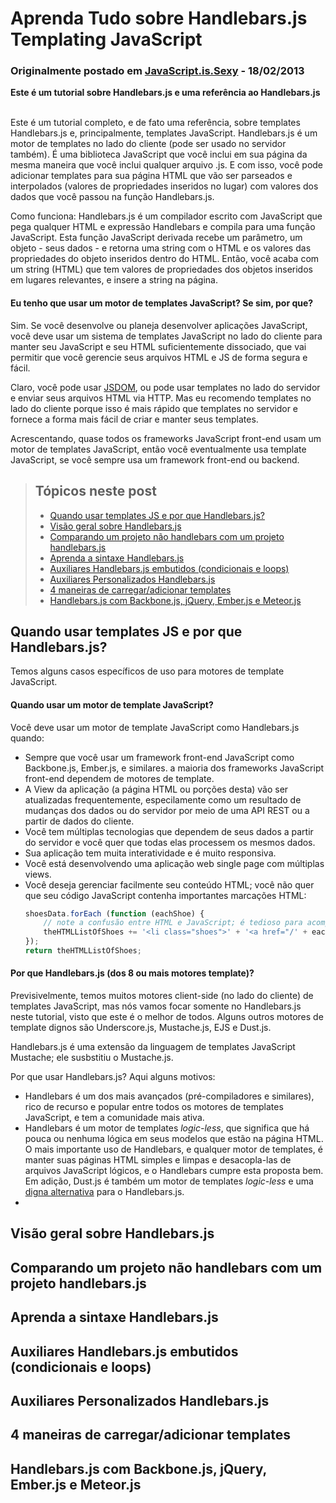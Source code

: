 # Aprenda Tudo sobre Handlebars.js Templating JavaScript

### Originalmente postado em [JavaScript.is.Sexy](http://javascriptissexy.com/handlebars-js-tutorial-learn-everything-about-handlebars-js-javascript-templating/#Handlebarsjs_with_Backbonejs_jQuery_Emberjs_and_Meteorjs) - 18/02/2013

**Este é um tutorial sobre Handlebars.js e uma referência ao Handlebars.js** <br><br>

Este é um tutorial completo, e de fato uma referência, sobre templates Handlebars.js e, principalmente, templates JavaScript. Handlebars.js é um motor de templates no lado do cliente (pode ser usado no servidor também). É uma biblioteca JavaScript que você inclui em sua página da mesma maneira que você inclui qualquer arquivo .js. E com isso, você pode adicionar templates para sua página HTML que vão ser parseados e interpolados (valores de propriedades inseridos no lugar) com valores dos dados que você passou na função Handlebars.js.

Como funciona: Handlebars.js é um compilador escrito com JavaScript que pega qualquer HTML e expressão Handlebars e compila para uma função JavaScript. Esta função JavaScript derivada recebe um parâmetro, um objeto - seus dados - e retorna uma string com o HTML e os valores das propriedades do objeto inseridos dentro do HTML. Então, você acaba com um string (HTML) que tem valores de propriedades dos objetos inseridos em lugares relevantes, e insere a string na página.

#### Eu tenho que usar um motor de templates JavaScript? Se sim, por que?

Sim. Se você desenvolve ou planeja desenvolver aplicações JavaScript, você deve usar um sistema de templates JavaScript no lado do cliente para manter seu JavaScript e seu HTML suficientemente dissociado, que vai permitir que você gerencie seus arquivos HTML e JS de forma segura e fácil.

Claro, você pode usar [JSDOM](https://github.com/tmpvar/jsdom), ou pode usar templates no lado do servidor e enviar seus arquivos HTML via HTTP. Mas eu recomendo templates no lado do cliente porque isso é mais rápido que templates no servidor e fornece a forma mais fácil de criar e manter seus templates.

Acrescentando, quase todos os frameworks JavaScript front-end usam um motor de templates JavaScript, então você eventualmente usa template JavaScript, se você sempre usa um framework front-end ou backend.

> ## Tópicos neste post
> 
> * [Quando usar templates JS e por que Handlebars.js?](https://github.com/eoop/traduz-ai/blob/master/handlebars/001-aprenda-tudo-sobre-handlebars.md#quando-usar-templates-js-e-por-que-handlebarsjs)
> * [Visão geral sobre Handlebars.js](https://github.com/eoop/traduz-ai/blob/master/handlebars/001-aprenda-tudo-sobre-handlebars.md#vis%C3%A3o-geral-sobre-handlebarsjs)
> * [Comparando um projeto não handlebars com um projeto handlebars.js](https://github.com/eoop/traduz-ai/blob/master/handlebars/001-aprenda-tudo-sobre-handlebars.md#comparando-um-projeto-n%C3%A3o-handlebars-com-um-projeto-handlebarsjs)
> * [Aprenda a sintaxe Handlebars.js](https://github.com/eoop/traduz-ai/blob/master/handlebars/001-aprenda-tudo-sobre-handlebars.md#aprenda-a-sintaxe-handlebarsjs)
> * [Auxiliares Handlebars.js embutidos (condicionais e loops)](https://github.com/eoop/traduz-ai/blob/master/handlebars/001-aprenda-tudo-sobre-handlebars.md#auxiliares-handlebarsjs-embutidos-condicionais-e-loops)
> * [Auxiliares Personalizados Handlebars.js](https://github.com/eoop/traduz-ai/blob/master/handlebars/001-aprenda-tudo-sobre-handlebars.md#auxiliares-personalizados-handlebarsjs)
> * [4 maneiras de carregar/adicionar templates](https://github.com/eoop/traduz-ai/blob/master/handlebars/001-aprenda-tudo-sobre-handlebars.md#4-maneiras-de-carregaradicionar-templates)
> * [Handlebars.js com Backbone.js, jQuery, Ember.js e Meteor.js](https://github.com/eoop/traduz-ai/blob/master/handlebars/001-aprenda-tudo-sobre-handlebars.md#handlebarsjs-com-backbonejs-jquery-emberjs-e-meteorjs)

## Quando usar templates JS e por que Handlebars.js?

Temos alguns casos específicos de uso para motores de template JavaScript.

#### Quando usar um motor de template JavaScript?

Você deve usar um motor de template JavaScript como Handlebars.js quando:

* Sempre que você usar um framework front-end JavaScript como Backbone.js, Ember.js, e similares. a maioria dos frameworks JavaScript front-end dependem de motores de template.
* A View da aplicação (a página HTML ou porções desta) vão ser atualizadas frequentemente, especilamente como um resultado de mudanças dos dados ou do servidor por meio de uma API REST ou a partir de dados do cliente.
* Você tem múltiplas tecnologias que dependem de seus dados a partir do servidor e você quer que todas elas processem os mesmos dados.
* Sua aplicação tem muita interatividade e é muito responsiva.
* Você está desenvolvendo uma aplicação web single page com múltiplas views.
* Você deseja gerenciar facilmente seu conteúdo HTML; você não quer que seu código JavaScript contenha importantes marcações HTML:
	```javascript
	shoesData.forEach (function (eachShoe) {
		// note a confusão entre HTML e JavaScript; é tedioso para acompanhar:
		theHTMLListOfShoes += '<li class="shoes">' + '<a href="/' + eachShow.name.toLowerCase() + '">' + eachShow.name + ' -- Price: ' + eachShoe.price + '</a></li>';
	});
	return theHTMLListOfShoes;

	```

#### Por que Handlebars.js (dos 8 ou mais motores template)?

Previsivelmente, temos muitos motores client-side (no lado do cliente) de templates JavaScript, mas nós vamos focar somente no Handlebars.js neste tutorial, visto que este é o melhor de todos. Alguns outros motores de template dignos são Underscore.js, Mustache.js, EJS e Dust.js.

Handlebars.js é uma extensão da linguagem de templates JavaScript Mustache; ele susbstitiu o Mustache.js.

Por que usar Handlebars.js? Aqui alguns motivos:

* Handlebars é um dos mais avançados (pré-compiladores e similares), rico de recurso e popular entre todos os motores de templates JavaScript, e tem a comunidade mais ativa.
* Handlebars é um motor de templates *logic-less*, que significa que há pouca ou nenhuma lógica em seus modelos que estão na página HTML. O mais importante uso de Handlebars, e qualquer motor de templates, é manter suas páginas HTML simples e limpas e desacopla-las de arquivos JavaScript lógicos, e o Handlebars cumpre esta proposta bem. Em adição, Dust.js é também um motor de templates *logic-less* e uma [digna alternativa](http://engineering.linkedin.com/frontend/client-side-templating-throwdown-mustache-handlebars-dustjs-and-more) para o Handlebars.js.
*

## Visão geral sobre Handlebars.js

## Comparando um projeto não handlebars com um projeto handlebars.js

## Aprenda a sintaxe Handlebars.js

## Auxiliares Handlebars.js embutidos (condicionais e loops)

## Auxiliares Personalizados Handlebars.js

## 4 maneiras de carregar/adicionar templates

## Handlebars.js com Backbone.js, jQuery, Ember.js e Meteor.js
